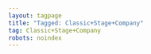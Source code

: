 ```yaml
---
layout: tagpage
title: "Tagged: Classic+Stage+Company"
tag: Classic+Stage+Company
robots: noindex
---
```

